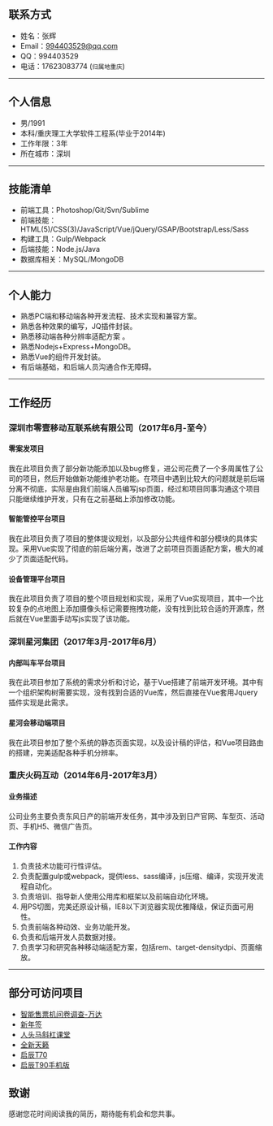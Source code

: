 ## 联系方式

- 姓名：张辉
- Email：994403529@qq.com
- QQ：994403529
- 电话：17623083774 (`归属地重庆`)

---

## 个人信息

 - 男/1991 
 - 本科/重庆理工大学软件工程系(毕业于2014年) 
 - 工作年限：3年
 - 所在城市：深圳
 <!-- - GitHub：[https://github.com/huydev?tab=repositories](https://github.com/huydev?tab=repositories) -->

---

## 技能清单
- 前端工具：Photoshop/Git/Svn/Sublime
- 前端技能：HTML(5)/CSS(3)/JavaScript/Vue/jQuery/GSAP/Bootstrap/Less/Sass
- 构建工具：Gulp/Webpack
- 后端技能：Node.js/Java
- 数据库相关：MySQL/MongoDB

---

## 个人能力

- 熟悉PC端和移动端各种开发流程、技术实现和兼容方案。
- 熟悉各种效果的编写，JQ插件封装。
- 熟悉移动端各种分辨率适配方案 。
- 熟悉Nodejs+Express+MongoDB。
- 熟悉Vue的组件开发封装。
- 有后端基础，和后端人员沟通合作无障碍。

---

## 工作经历

### 深圳市零壹移动互联系统有限公司（2017年6月-至今）

#### 零案发项目

我在此项目负责了部分新功能添加以及bug修复，进公司花费了一个多周属性了公司的项目，然后开始做新功能维护老功能。在项目中遇到比较大的问题就是前后端分离不彻底，实际是由我们前端人员编写jsp页面，经过和项目同事沟通这个项目只能继续维护开发，只有在之前基础上添加修改功能。

#### 智能管控平台项目

我在此项目负责了项目的整体提议规划，以及部分公共组件和部分模块的具体实现。采用Vue实现了彻底的前后端分离，改进了之前项目页面适配方案，极大的减少了页面适配代码。

#### 设备管理平台项目

我在此项目负责了项目的整个项目规划和实现，采用了Vue实现项目，其中一个比较复杂的点地图上添加摄像头标记需要拖拽功能，没有找到比较合适的开源库，然后就在Vue里面手动写js实现了该功能。

### 深圳星河集团（2017年3月-2017年6月）

#### 内部叫车平台项目

我在此项目参加了系统的需求分析和讨论，基于Vue搭建了前端开发环境。其中有一个组织架构树需要实现，没有找到合适的Vue库，然后直接在Vue套用Jquery插件实现是此需求。

#### 星河会移动端项目

我在此项目参加了整个系统的静态页面实现，以及设计稿的评估，和Vue项目路由的搭建，完美适配各种手机分辨率。


### 重庆火码互动（2014年6月-2017年3月）

#### 业务描述

公司业务主要负责东风日产的前端开发任务，其中涉及到日产官网、车型页、活动页、手机H5、微信广告页。

#### 工作内容

1. 负责技术功能可行性评估。
2. 负责配置gulp或webpack，提供less、sass编译，js压缩、编译，实现开发流程自动化。
3. 负责培训、指导新人使用公用库和框架以及前端自动化环境。
4. 用PS切图，完美还原设计稿，IE8以下浏览器实现优雅降级，保证页面可用性。
5. 负责前端各种动效、业务功能开发。
6. 负责和后端开发人员数据对接。
7. 负责学习和研究各种移动端适配方案，包括rem、target-densitydpi、页面缩放。

---

## 部分可访问项目

- [智能售票机问卷调查-万达](http://wandafilm.hocodo.com/apps/question/index.html)
- [新年签](http://minisite.hocodo.com/test/xinnianqian/)
- [人头马斜杠课堂](http://app.biz.social-touch.com/app-api/oauth/oauth?act=checkoauth&backurl=http://app.hocodo.com/apps/medal/index.html?from=weixinShare&source=67&secret=4f3a6813acc26c65734f5f9783721a73&appid=wxbbf869c63e49ff10)
- [全新天籁](https://www.dongfeng-nissan.com.cn/car/teana)
- [启辰T70](http://www.venucia.com/car/T70)
- [启辰T90手机版](https://www.venucia.com/car/t90/)

## 致谢

感谢您花时间阅读我的简历，期待能有机会和您共事。